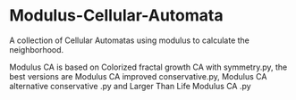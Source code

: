 # Modulus-Cellular-Automata
A collection of Cellular Automatas using modulus to calculate the neighborhood.

Modulus CA is based on Colorized fractal growth CA with symmetry.py, the best versions are Modulus CA improved conservative.py, Modulus CA alternative conservative .py and Larger Than Life Modulus CA .py

